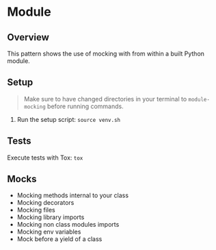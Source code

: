 # Module

## Overview

This pattern shows the use of mocking with from within a built Python module.

## Setup

> Make sure to have changed directories in your terminal to `module-mocking` before running commands.

1. Run the setup script: `source venv.sh`

## Tests

Execute tests with Tox: `tox`

## Mocks

- Mocking methods internal to your class
- Mocking decorators
- Mocking files
- Mocking library imports
- Mocking non class modules imports
- Mocking env variables
- Mock before a yield of a class
